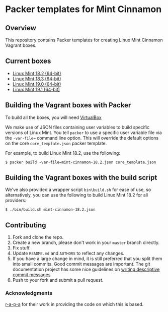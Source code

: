 # Packer templates for Mint Cinnamon

## Overview

This repository contains Packer templates for creating Linux Mint Cinnamon Vagrant boxes.

## Current boxes

* [Linux Mint 18.2 (64-bit)](https://app.vagrantup.com/ajxb/boxes/mint-18.2)
* [Linux Mint 18.3 (64-bit)](https://app.vagrantup.com/ajxb/boxes/mint-18.3)
* [Linux Mint 19.0 (64-bit)](https://app.vagrantup.com/ajxb/boxes/mint-19.0)
* [Linux Mint 19.1 (64-bit)](https://app.vagrantup.com/ajxb/boxes/mint-19.1)

## Building the Vagrant boxes with Packer

To build all the boxes, you will need [VirtualBox](https://www.virtualbox.org/wiki/Downloads)

We make use of JSON files containing user variables to build specific versions of Linux Mint.
You tell `packer` to use a specific user variable file via the `-var-file=` command line
option.  This will override the default options on the core `core_template.json` packer template.

For example, to build Linux Mint 18.2, use the following:

    $ packer build -var-file=mint-cinnamon-18.2.json core_template.json

## Building the Vagrant boxes with the build script

We've also provided a wrapper script `bin\build.sh` for ease of use, so alternatively, you can use
the following to build Linux Mint 18.2 for all providers:

    $ ./bin/build.sh mint-cinnamon-18.2.json

## Contributing

1. Fork and clone the repo.
2. Create a new branch, please don't work in your `master` branch directly.
3. Fix stuff.
4. Update `README.md` and `AUTHORS` to reflect any changes.
5. If you have a large change in mind, it is still preferred that you split them into small commits.  Good commit messages are important.  The git documentation project has some nice guidelines on [writing descriptive commit messages](http://git-scm.com/book/ch5-2.html#Commit-Guidelines).
6. Push to your fork and submit a pull request.

### Acknowledgments

[r-a-p-a](https://github.com/r-a-p-a) for their work in providing the code on which this is based.
